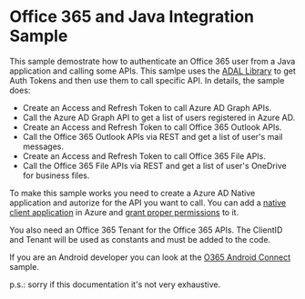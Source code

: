 # Office 365 and Java Integration Sample

This sample demostrate how to authenticate an Office 365 user from a Java application and calling some APIs. This samlpe uses the [ADAL Library] to get Auth Tokens and then use them to call specific API. In details, the sample does:

  - Create an Access and Refresh Token to call Azure AD Graph APIs.
  - Call the Azure AD Graph API to get a list of users registered in Azure AD.
  - Create an Access and Refresh Token to call Office 365 Outlook APIs.
  - Call the Office 365 Outlook APIs via REST and get a list of user's mail messages.
  - Create an Access and Refresh Token to call Office 365 File APIs.
  - Call the Office 365 File APIs via REST and get a list of user's OneDrive for business files.

To make this sample works you need to create a Azure AD Native application and autorize for the API you want to call.
You can add a [native client application] in Azure and [grant proper permissions] to it.

You also need an Office 365 Tenant for the Office 365 APIs. The ClientID and Tenant will be used as constants and must be added to the code.

If you are an Android developer you can look at the [O365 Android Connect] sample.

p.s.: sorry if this documentation it's not very exhaustive.

[ADAL Library]:https://github.com/AzureAD/azure-activedirectory-library-for-java
[native client application]:http://aka.ms/o365-android-connect-addapp
[grant proper permissions]:https://github.com/OfficeDev/O365-Android-Connect/wiki/Grant-permissions-to-the-Connect-application-in-Azure
[O365 Android Connect]:https://github.com/OfficeDev/O365-Android-Connect